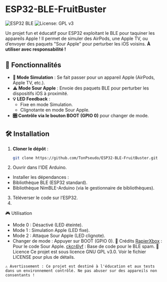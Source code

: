 # ESP32-BLE-FruitBuster

![ESP32 BLE](https://img.shields.io/badge/ESP32-BLE-blue.svg) ![License: GPL v3](https://img.shields.io/badge/License-GPL%20v3-green.svg)

Un projet fun et éducatif pour ESP32 exploitant le BLE pour taquiner les appareils Apple ! Il permet de simuler des AirPods, une Apple TV, ou d’envoyer des paquets "Sour Apple" pour perturber les iOS voisins. **À utiliser avec responsabilité !**

## 🚀 Fonctionnalités
- **🔹 Mode Simulation** : Se fait passer pour un appareil Apple (AirPods, Apple TV, etc.).
- **⚠️ Mode Sour Apple** : Envoie des paquets BLE pour perturber les dispositifs iOS à proximité.
- **💡 LED Feedback** :
  - Fixe en mode Simulation.
  - Clignotante en mode Sour Apple.
- **🎛️ Contrôle via le bouton BOOT (GPIO 0)** pour changer de mode.

## 🛠️ Installation
1. **Cloner le dépôt** :
   ```bash
   git clone https://github.com/TonPseudo/ESP32-BLE-FruitBuster.git
   ```
2. Ouvrir dans l'IDE Arduino.
  - Installer les dépendances :
  - Bibliothèque BLE (ESP32 standard).
  - Bibliothèque NimBLE-Arduino (via le gestionnaire de bibliothèques).
    
3. Téléverser le code sur l’ESP32.
4. 
🎮 Utilisation
- Mode 0 : Désactivé (LED éteinte).
- Mode 1 : Simulation Apple (LED fixe).
- Mode 2 : Attaque Sour Apple (LED clignote).
- Changer de mode : Appuyer sur BOOT (GPIO 0).
📜 Crédits
[RapierXbox](https://github.com/RapierXbox/ESP32-Sour-Apple) : Pour le code Sour Apple.
[ckcr4lyf](https://github.com/ckcr4lyf/EvilAppleJuice-ESP32) : Base de code pour le BLE spam.
📜 Licence
Ce projet est sous licence GNU GPL v3.0. Voir le fichier LICENSE pour plus de détails.
```
⚠️ Avertissement : Ce projet est destiné à l'éducation et aux tests dans un environnement contrôlé. Ne pas abuser sur des appareils non consentants !
```
